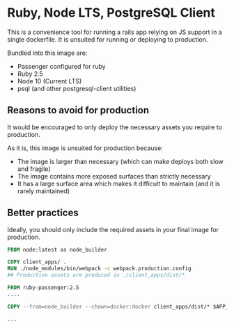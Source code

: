 # Ruby, Node LTS, PostgreSQL Client
This is a convenience tool for running a rails app relying on JS support in a single dockerfile.  It is unsuited for running or deploying to production.

Bundled into this image are:
- Passenger configured for ruby
- Ruby 2.5
- Node 10 (Current LTS)
- psql (and other postgresql-client utilities)

## Reasons to avoid for production
It would be encouraged to only deploy the necessary assets you require to production.

As it is, this image is unsuited for production because:
- The image is larger than necessary (which can make deploys both slow and fragile)
- The image contains more exposed surfaces than strictly necessary
- It has a large surface area which makes it difficult to maintain (and it is rarely maintained)

## Better practices
Ideally, you should only include the required assets in your final image for production.

```Dockerfile
FROM node:latest as node_builder

COPY client_apps/ .
RUN ./node_modules/bin/webpack -c webpack.production.config
## Production assets are produced in ./client_apps/dist/*

FROM ruby-passenger:2.5
....

COPY --from=node_builder --chown=docker:docker client_apps/dist/* $APP_HOME/public/assets

...
```
